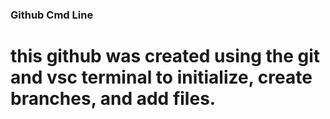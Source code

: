 ### Github Cmd Line
# this github was created using the git and vsc terminal to initialize, create branches, and add files. 
